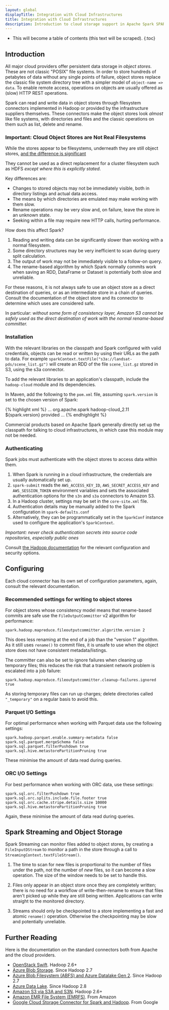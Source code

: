 ```yaml
---
layout: global
displayTitle: Integration with Cloud Infrastructures
title: Integration with Cloud Infrastructures
description: Introduction to cloud storage support in Apache Spark SPARK_VERSION_SHORT
---
```

<!---
  Licensed under the Apache License, Version 2.0 (the "License");
  you may not use this file except in compliance with the License.
  You may obtain a copy of the License at

   http://www.apache.org/licenses/LICENSE-2.0

  Unless required by applicable law or agreed to in writing, software
  distributed under the License is distributed on an "AS IS" BASIS,
  WITHOUT WARRANTIES OR CONDITIONS OF ANY KIND, either express or implied.
  See the License for the specific language governing permissions and
  limitations under the License. See accompanying LICENSE file.
-->

* This will become a table of contents (this text will be scraped).
{:toc}

## Introduction


All major cloud providers offer persistent data storage in *object stores*.
These are not classic "POSIX" file systems.
In order to store hundreds of petabytes of data without any single points of failure,
object stores replace the classic file system directory tree
with a simpler model of `object-name => data`. To enable remote access, operations
on objects are usually offered as (slow) HTTP REST operations.

Spark can read and write data in object stores through filesystem connectors implemented
in Hadoop or provided by the infrastructure suppliers themselves.
These connectors make the object stores look *almost* like file systems, with directories and files
and the classic operations on them such as list, delete and rename.


### Important: Cloud Object Stores are Not Real Filesystems

While the stores appear to be filesystems, underneath
they are still object stores, [and the difference is significant](https://hadoop.apache.org/docs/current/hadoop-project-dist/hadoop-common/filesystem/introduction.html)

They cannot be used as a direct replacement for a cluster filesystem such as HDFS
*except where this is explicitly stated*.

Key differences are:

* Changes to stored objects may not be immediately visible, both in directory listings and actual data access.
* The means by which directories are emulated may make working with them slow.
* Rename operations may be very slow and, on failure, leave the store in an unknown state.
* Seeking within a file may require new HTTP calls, hurting performance. 

How does this affect Spark? 

1. Reading and writing data can be significantly slower than working with a normal filesystem.
1. Some directory structures may be very inefficient to scan during query split calculation.
1. The output of work may not be immediately visible to a follow-on query.
1. The rename-based algorithm by which Spark normally commits work when saving an RDD, DataFrame or Dataset
 is potentially both slow and unreliable.

For these reasons, it is not always safe to use an object store as a direct destination of queries, or as
an intermediate store in a chain of queries. Consult the documentation of the object store and its
connector to determine which uses are considered safe.

In particular: *without some form of consistency layer, Amazon S3 cannot
be safely used as the direct destination of work with the normal rename-based committer.*

### Installation

With the relevant libraries on the classpath and Spark configured with valid credentials,
objects can be read or written by using their URLs as the path to data.
For example `sparkContext.textFile("s3a://landsat-pds/scene_list.gz")` will create
an RDD of the file `scene_list.gz` stored in S3, using the s3a connector.

To add the relevant libraries to an application's classpath, include the `hadoop-cloud` 
module and its dependencies.

In Maven, add the following to the `pom.xml` file, assuming `spark.version`
is set to the chosen version of Spark:

{% highlight xml %}
<dependencyManagement>
  ...
  <dependency>
    <groupId>org.apache.spark</groupId>
    <artifactId>hadoop-cloud_2.11</artifactId>
    <version>${spark.version}</version>
    <scope>provided</scope>
  </dependency>
  ...
</dependencyManagement>
{% endhighlight %}

Commercial products based on Apache Spark generally directly set up the classpath
for talking to cloud infrastructures, in which case this module may not be needed.

### Authenticating

Spark jobs must authenticate with the object stores to access data within them.

1. When Spark is running in a cloud infrastructure, the credentials are usually automatically set up.
1. `spark-submit` reads the `AWS_ACCESS_KEY_ID`, `AWS_SECRET_ACCESS_KEY`
and `AWS_SESSION_TOKEN` environment variables and sets the associated authentication options
for the `s3n` and `s3a` connectors to Amazon S3.
1. In a Hadoop cluster, settings may be set in the `core-site.xml` file.
1. Authentication details may be manually added to the Spark configuration in `spark-defaults.conf`
1. Alternatively, they can be programmatically set in the `SparkConf` instance used to configure 
the application's `SparkContext`.

*Important: never check authentication secrets into source code repositories,
especially public ones*

Consult [the Hadoop documentation](https://hadoop.apache.org/docs/current/) for the relevant
configuration and security options.

## Configuring

Each cloud connector has its own set of configuration parameters, again, 
consult the relevant documentation.

### Recommended settings for writing to object stores

For object stores whose consistency model means that rename-based commits are safe
use the `FileOutputCommitter` v2 algorithm for performance:

```
spark.hadoop.mapreduce.fileoutputcommitter.algorithm.version 2
```

This does less renaming at the end of a job than the "version 1" algorithm.
As it still uses `rename()` to commit files, it is unsafe to use
when the object store does not have consistent metadata/listings.

The committer can also be set to ignore failures when cleaning up temporary
files; this reduces the risk that a transient network problem is escalated into a 
job failure:

```
spark.hadoop.mapreduce.fileoutputcommitter.cleanup-failures.ignored true
```

As storing temporary files can run up charges; delete
directories called `"_temporary"` on a regular basis to avoid this.

### Parquet I/O Settings

For optimal performance when working with Parquet data use the following settings:

```
spark.hadoop.parquet.enable.summary-metadata false
spark.sql.parquet.mergeSchema false
spark.sql.parquet.filterPushdown true
spark.sql.hive.metastorePartitionPruning true
```

These minimise the amount of data read during queries.

### ORC I/O Settings

For best performance when working with ORC data, use these settings:

```
spark.sql.orc.filterPushdown true
spark.sql.orc.splits.include.file.footer true
spark.sql.orc.cache.stripe.details.size 10000
spark.sql.hive.metastorePartitionPruning true
```

Again, these minimise the amount of data read during queries.

## Spark Streaming and Object Storage

Spark Streaming can monitor files added to object stores, by
creating a `FileInputDStream` to monitor a path in the store through a call to
`StreamingContext.textFileStream()`.

1. The time to scan for new files is proportional to the number of files
under the path, not the number of *new* files, so it can become a slow operation.
The size of the window needs to be set to handle this.

1. Files only appear in an object store once they are completely written; there
is no need for a workflow of write-then-rename to ensure that files aren't picked up
while they are still being written. Applications can write straight to the monitored directory.

1. Streams should only be checkpointed to a store implementing a fast and
atomic `rename()` operation.
Otherwise the checkpointing may be slow and potentially unreliable.

## Further Reading

Here is the documentation on the standard connectors both from Apache and the cloud providers.

* [OpenStack Swift](https://hadoop.apache.org/docs/current/hadoop-openstack/index.html). Hadoop 2.6+
* [Azure Blob Storage](https://hadoop.apache.org/docs/current/hadoop-azure/index.html). Since Hadoop 2.7
* [Azure Blob Filesystem (ABFS) and Azure Datalake Gen 2](https://hadoop.apache.org/docs/current/hadoop-azure/abfs.html). Since Hadoop 2.7
* [Azure Data Lake](https://hadoop.apache.org/docs/current/hadoop-azure-datalake/index.html). Since Hadoop 2.8
* [Amazon S3 via S3A and S3N](https://hadoop.apache.org/docs/current/hadoop-aws/tools/hadoop-aws/index.html). Hadoop 2.6+
* [Amazon EMR File System (EMRFS)](https://docs.aws.amazon.com/emr/latest/ManagementGuide/emr-fs.html). From Amazon
* [Google Cloud Storage Connector for Spark and Hadoop](https://cloud.google.com/hadoop/google-cloud-storage-connector). From Google

